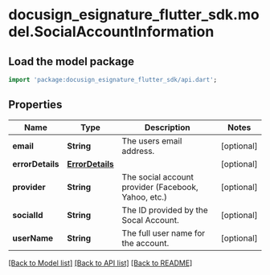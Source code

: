 # docusign_esignature_flutter_sdk.model.SocialAccountInformation

## Load the model package
```dart
import 'package:docusign_esignature_flutter_sdk/api.dart';
```

## Properties
Name | Type | Description | Notes
------------ | ------------- | ------------- | -------------
**email** | **String** | The users email address. | [optional] 
**errorDetails** | [**ErrorDetails**](ErrorDetails.md) |  | [optional] 
**provider** | **String** | The social account provider (Facebook, Yahoo, etc.) | [optional] 
**socialId** | **String** | The ID provided by the Socal Account. | [optional] 
**userName** | **String** | The full user name for the account. | [optional] 

[[Back to Model list]](../README.md#documentation-for-models) [[Back to API list]](../README.md#documentation-for-api-endpoints) [[Back to README]](../README.md)


